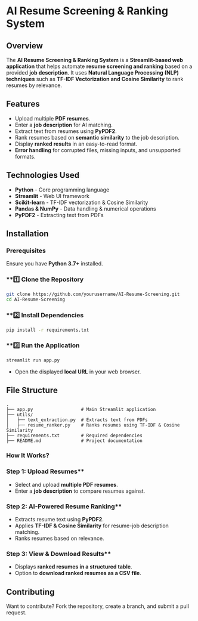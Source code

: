 # **AI Resume Screening & Ranking System**  

## **Overview**  
The **AI Resume Screening & Ranking System** is a **Streamlit-based web application** that helps automate **resume screening and ranking** based on a provided **job description**. It uses **Natural Language Processing (NLP) techniques** such as **TF-IDF Vectorization and Cosine Similarity** to rank resumes by relevance.  

## **Features**  
- Upload multiple **PDF resumes**.  
- Enter a **job description** for AI matching.  
- Extract text from resumes using **PyPDF2**.  
- Rank resumes based on **semantic similarity** to the job description.  
- Display **ranked results** in an easy-to-read format.  
- **Error handling** for corrupted files, missing inputs, and unsupported formats.  

## **Technologies Used**  
- **Python** - Core programming language  
- **Streamlit** - Web UI framework  
- **Scikit-learn** - TF-IDF vectorization & Cosine Similarity  
- **Pandas & NumPy** - Data handling & numerical operations  
- **PyPDF2** - Extracting text from PDFs  

## **Installation**  

### **Prerequisites**  
Ensure you have **Python 3.7+** installed.  

### **1️⃣ Clone the Repository
```sh
git clone https://github.com/yourusername/AI-Resume-Screening.git
cd AI-Resume-Screening
```

### **2️⃣ Install Dependencies
```sh
pip install -r requirements.txt
```

### **3️⃣ Run the Application
```sh
streamlit run app.py
```
- Open the displayed **local URL** in your web browser.  

## **File Structure**  
```
.
├── app.py                  # Main Streamlit application
├── utils/
│   ├── text_extraction.py  # Extracts text from PDFs
│   ├── resume_ranker.py    # Ranks resumes using TF-IDF & Cosine Similarity
├── requirements.txt        # Required dependencies
├── README.md               # Project documentation
```

### **How It Works?**  

### Step 1: Upload Resumes**  
- Select and upload **multiple PDF resumes**.  
- Enter a **job description** to compare resumes against.  

### Step 2: AI-Powered Resume Ranking**  
- Extracts resume text using **PyPDF2**.  
- Applies **TF-IDF & Cosine Similarity** for resume-job description matching.  
- Ranks resumes based on relevance.  

### Step 3: View & Download Results**  
- Displays **ranked resumes in a structured table**.  
- Option to **download ranked resumes as a CSV file**.  

## Contributing
Want to contribute? Fork the repository, create a branch, and submit a pull request.  
